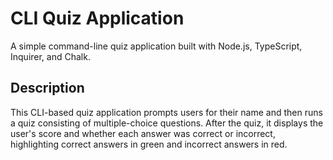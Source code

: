 # CLI Quiz Application

A simple command-line quiz application built with Node.js, TypeScript, Inquirer, and Chalk.

## Description

This CLI-based quiz application prompts users for their name and then runs a quiz consisting of multiple-choice questions. After the quiz, it displays the user's score and whether each answer was correct or incorrect, highlighting correct answers in green and incorrect answers in red.
